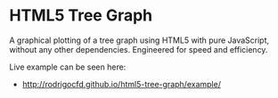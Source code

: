 # HTML5 Tree Graph

A graphical plotting of a tree graph using HTML5 with pure JavaScript, without
any other dependencies. Engineered for speed and efficiency.

Live example can be seen here:

* http://rodrigocfd.github.io/html5-tree-graph/example/